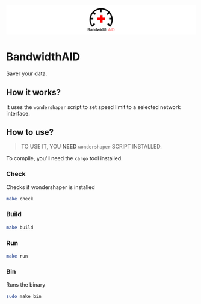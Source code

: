 ![BandwidthAID logo](logo.png)
# BandwidthAID
Saver your data.

## How it works?
It uses the `wondershaper` script to set speed limit to a selected network interface.

## How to use?
> TO USE IT, YOU **NEED** `wondershaper` SCRIPT INSTALLED.

To compile, you'll need the `cargo` tool installed.

### Check 
Checks if wondershaper is installed
```sh
make check
```

### Build 
```sh
make build
```

### Run 
```sh
make run 
```

### Bin 
Runs the binary
```sh
sudo make bin 
```
